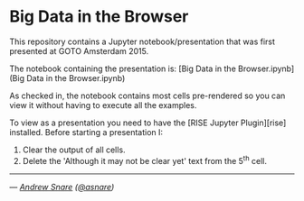 Big Data in the Browser
=======================

This repository contains a Jupyter notebook/presentation that was first presented
at GOTO Amsterdam 2015.

The notebook containing the presentation is:
   [Big Data in the Browser.ipynb](Big Data in the Browser.ipynb)

As checked in, the notebook contains most cells pre-rendered so you can view it
without having to execute all the examples.

To view as a presentation you need to have the [RISE Jupyter Plugin][rise] installed.
Before starting a presentation I:

1. Clear the output of all cells.
2. Delete the 'Although it may not be clear yet' text from the 5<sup>th</sup> cell.

----
— _[Andrew Snare](mailto:andrewsnare@godatadriven.com) ([@asnare](https://twitter.com/asnare))_
